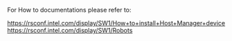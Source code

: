 For How to documentations please refer to: 

  https://rsconf.intel.com/display/SW1/How+to+install+Host+Manager+device
  https://rsconf.intel.com/display/SW1/Robots
